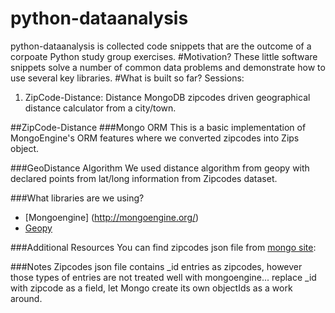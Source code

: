 python-dataanalysis
===================

python-dataanalysis is collected code snippets that are the outcome of a corpoate Python study group exercises.
#Motivation?
These little software snippets solve a number of common data problems and demonstrate how to use several key libraries.
#What is built so far?
Sessions:

1. ZipCode-Distance: Distance MongoDB zipcodes driven geographical distance calculator from a city/town.

##ZipCode-Distance
###Mongo ORM
This is a basic implementation of MongoEngine's ORM features where we converted zipcodes into Zips object.

###GeoDistance Algorithm
We used distance algorithm from geopy with declared points from lat/long information from Zipcodes dataset.

###What libraries are we using?
        
* [Mongoengine] (http://mongoengine.org/)  
* [Geopy](https://code.google.com/p/geopy/) 

###Additional Resources
You can find zipcodes json file from [mongo site](http://docs.mongodb.org/manual/tutorial/aggregation-zip-code-data-set/):
 
###Notes
Zipcodes json file contains _id entries as zipcodes, however those types of entries are not treated well with mongoengine... replace _id with zipcode as a field, let Mongo create 
its own objectIds as a work around.